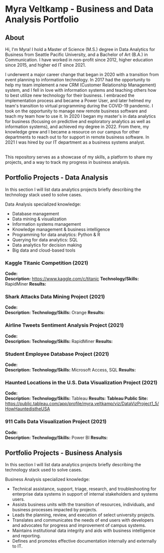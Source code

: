 # Myra Veltkamp - Business and Data Analysis Portfolio 

## About

Hi, I'm Myra! I hold a Master of Science (M.S.) degree in Data Analytics for Business from Seattle Pacific University, and a Bachelor of Art (B.A.) in Communication. I have worked in non-profit since 2012, higher education since 2015, and higher ed IT since 2021. 

I underwent a major career change that began in 2020 with a transition from event planning to information technology. In 2017 had the opportunity to help my team implement a new CRM (Customer Relationship Management) system, and I fell in love with information systems and teaching others how to best utilize new technology for their business. I embraced the implementation process and became a Power User, and later helmed my team's transition to virtual programming during the COVID-19 pandemic. I took on the opportunity to manage new remote business software and teach my team how to use it. In 2020 I began my master's in data analytics for business (focusing on predictive and exploratory analytics as well as information systems), and achieved my degree in 2022. From there, my knowledge grew and I became a resource on our campus for other departments to reach out to for support in remote business software. In 2021 I was hired by our IT department as a business systems analyst.

<br>
This repository serves as a showcase of my skills, a platform to share my projects, and a way to track my progress in business analysis.  
<br>

## Portfolio Projects - Data Analysis
In this section I will list data analytics projects briefly describing the technology stack used to solve cases.

Data Analysis specialized knowledge:
- Database management
- Data mining & visualization
- Information systems management
- Knowledge management & business intelligence
- Programming for data analytics: Python & R
- Querying for data analytics: SQL
- Data analytics for decision making
- Big data and cloud-based tools

### Kaggle Titanic Competition (2021)
**Code:**    
**Description:** https://www.kaggle.com/c/titanic
**Technology/Skills:** RapidMiner 
**Results:** 

### Shark Attacks Data Mining Project (2021)
**Code:**    
**Description:** 
**Technology/Skills:** Orange
**Results:** 

### Airline Tweets Sentiment Analysis Project (2021)
**Code:**    
**Description:** 
**Technology/Skills:** RapidMiner
**Results:** 

### Student Employee Database Project (2021)
**Code:**    
**Description:** 
**Technology/Skills:** Microsoft Access, SQL
**Results:** 

### Haunted Locations in the U.S. Data Visualization Project (2021)
**Code:**    
**Description:** 
**Technology/Skills:** Tableau
**Results:** 
**Tableau Public Site:** https://public.tableau.com/app/profile/myra.veltkamp/viz/DataVizProject1_5/HowHauntedistheUSA

### 911 Calls Data Visualization Project (2021)
**Code:**    
**Description:** 
**Technology/Skills:** Power BI
**Results:** 











## Portfolio Projects - Business Analysis
In this section I will list data analytics projects briefly describing the technology stack used to solve cases.

Business Analysis specialized knowledge:
- Technical assistance, support, triage, research, and troubleshooting for enterprise data systems in support of internal stakeholders and systems users.
- Assists business units with the transition of resources, individuals, and business processes impacted by projects. 
- Leads the planning, review, and execution of select university projects. 
- Translates and communicates the needs of end users with developers and advocates for progress and improvement of campus systems.
- Maintains institutional data integrity and aids with business intelligence and reporting.
- Defines and promotes effective documentation internally and externally to IT.

















